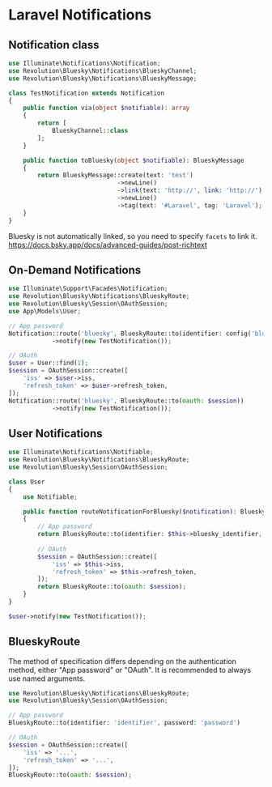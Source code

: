 Laravel Notifications
====

## Notification class
```php
use Illuminate\Notifications\Notification;
use Revolution\Bluesky\Notifications\BlueskyChannel;
use Revolution\Bluesky\Notifications\BlueskyMessage;

class TestNotification extends Notification
{
    public function via(object $notifiable): array
    {
        return [
            BlueskyChannel::class
        ];
    }

    public function toBluesky(object $notifiable): BlueskyMessage
    {
        return BlueskyMessage::create(text: 'test')
                              ->newLine()
                              ->link(text: 'http://', link: 'http://')
                              ->newLine()
                              ->tag(text: '#Laravel', tag: 'Laravel');
    }
}
```

Bluesky is not automatically linked, so you need to specify `facets` to link it.  
https://docs.bsky.app/docs/advanced-guides/post-richtext

## On-Demand Notifications
```php
use Illuminate\Support\Facades\Notification;
use Revolution\Bluesky\Notifications\BlueskyRoute;
use Revolution\Bluesky\Session\OAuthSession;
use App\Models\User;

// App password
Notification::route('bluesky', BlueskyRoute::to(identifier: config('bluesky.identifier'), password: config('bluesky.password')))
            ->notify(new TestNotification());

// OAuth
$user = User::find(1);
$session = OAuthSession::create([
    'iss' => $user->iss,
    'refresh_token' => $user->refresh_token,
]);
Notification::route('bluesky', BlueskyRoute::to(oauth: $session))
            ->notify(new TestNotification());
```

## User Notifications
```php
use Illuminate\Notifications\Notifiable;
use Revolution\Bluesky\Notifications\BlueskyRoute;
use Revolution\Bluesky\Session\OAuthSession;

class User
{
    use Notifiable;

    public function routeNotificationForBluesky($notification): BlueskyRoute
    {
        // App password
        return BlueskyRoute::to(identifier: $this->bluesky_identifier, password: $this->bluesky_password);
        
        // OAuth
        $session = OAuthSession::create([
            'iss' => $this->iss,
            'refresh_token' => $this->refresh_token,
        ]);
        return BlueskyRoute::to(oauth: $session);
    }
}
```

```php
$user->notify(new TestNotification());
```

## BlueskyRoute

The method of specification differs depending on the authentication method, either "App password" or "OAuth". It is recommended to always use named arguments.

```php
use Revolution\Bluesky\Notifications\BlueskyRoute;
use Revolution\Bluesky\Session\OAuthSession;

// App password
BlueskyRoute::to(identifier: 'identifier', password: 'password')

// OAuth
$session = OAuthSession::create([
    'iss' => '...',
    'refresh_token' => '...',
]);
BlueskyRoute::to(oauth: $session);
```
